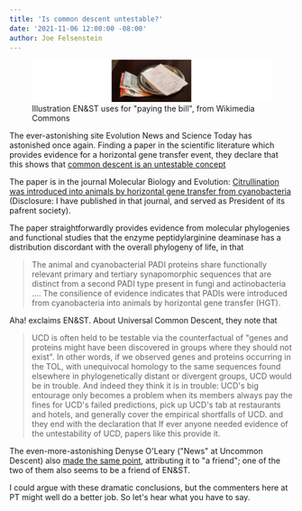 ```yaml
---
title: 'Is common descent untestable?'
date: '2021-11-06 12:00:00 -08:00'
author: Joe Felsenstein
---
```


<figure><img src="/uploads/2021/300px-Pay_the_bill.jpg" alt="[Paying the bill]"/>
<figcaption>Illustration EN&amp;ST uses for "paying the bill", from Wikimedia Commons</figcaption>
</figure>

The ever-astonishing site Evolution News and Science Today has astonished once again.  Finding a paper in the
scientific literature which provides evidence for a horizontal gene transfer event, they declare that
this shows that [common descent is an untestable
concept](https://evolutionnews.org/2021/11/case-study-inadvertently-shows-why-universal-common-descent-is-untestable/)

The paper is in the journal Molecular Biology and Evolution: [Citrullination was introduced into animals by horizontal gene transfer from
cyanobacteria](https://academic.oup.com/mbe/advance-article/doi/10.1093/molbev/msab317/6420225)  (Disclosure: I have
published in that journal, and served as President of its pafrent society).

The paper straightforwardly provides evidence from molecular phylogenies and functional studies that the enzyme
peptidylarginine deaminase has a distribution discordant with the overall phylogeny of life, in that
> The animal and cyanobacterial PADI proteins share functionally relevant primary and tertiary synapomorphic sequences
> that are distinct from a second PADI type present in fungi and actinobacteria .... The consilience of evidence
> indicates that PADIs were introduced from cyanobacteria into animals by horizontal gene transfer (HGT).

Aha! exclaims EN&amp;ST. About Universal Common Descent, they note that
>  UCD is often held to be testable via the counterfactual of "genes and proteins might have been discovered in
>  groups where they should not exist". In other words, if we observed genes and proteins occurring in the TOL,
>  with unequivocal homology to the same sequences found elsewhere in phylogenetically distant or divergent groups, UCD
>  would be in trouble. 
And indeed they think it is in trouble:
> UCD's big entourage only becomes a problem when its members always pay the fines for UCD's failed
> predictions, pick up UCD's tab at restaurants and hotels, and generally cover the empirical shortfalls of UCD.
and they end with the declaration that
> If ever anyone needed evidence of the
> untestability of UCD, papers like this provide it.

The even-more-astonishing Denyse O'Leary ("News" at Uncommon Descent) also [made the same point](https://uncommondescent.com/darwinism/a-friend-says-this-paper-illustrates-that-universal-common-descent-is-untestable/),
attributing it to "a friend"; one of the two of them also seems to be a friend of EN&amp;ST.

<!--more-->

I could argue with these dramatic conclusions, but the commenters here at PT might well do a better job.  So let's hear what
you have to say.


